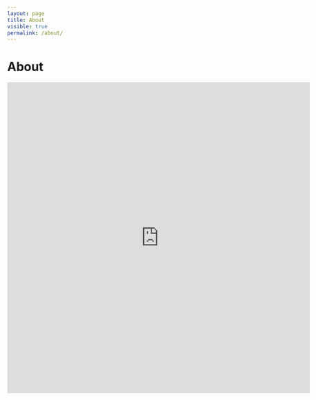 ```yaml
---
layout: page
title: About
visible: true
permalink: /about/
---
```


<div>
	<h1>About</h1>
	<iframe src="https://docs.google.com/forms/d/e/1FAIpQLSdr8BGJgQ2qGcxJEE7284n4AbKRuFPMWPkTtbNNQhDPPJz5eA/viewform?embedded=true" width="700" height="720" frameborder="0" marginheight="0" marginwidth="0">Loading…
        </iframe>
</div>




